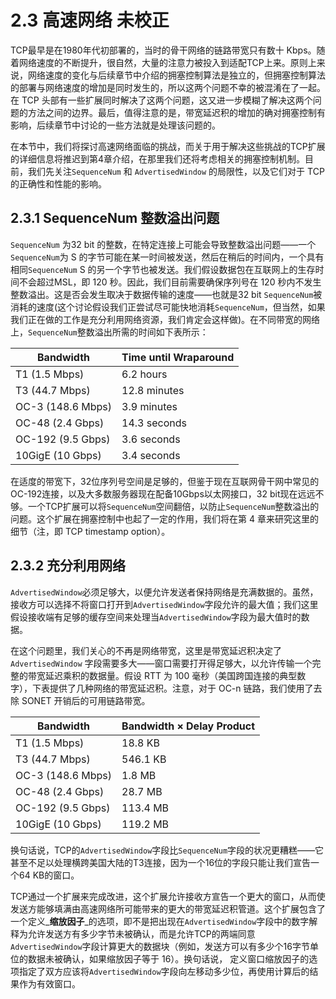 # 2.3 高速网络 未校正

TCP最早是在1980年代初部署的，当时的骨干网络的链路带宽只有数十 Kbps。随着网络速度的不断提升，很自然，大量的注意力被投入到适配TCP上来。原则上来说，网络速度的变化与后续章节中介绍的拥塞控制算法是独立的，但拥塞控制算法的部署与网络速度的增加是同时发生的，所以这两个问题不幸的被混淆在了一起。在 TCP 头部有一些扩展同时解决了这两个问题，这又进一步模糊了解决这两个问题的方法之间的边界。最后，值得注意的是，带宽延迟积的增加的确对拥塞控制有影响，后续章节中讨论的一些方法就是处理该问题的。

在本节中，我们将探讨高速网络面临的挑战，而关于用于解决这些挑战的TCP扩展的详细信息将推迟到第4章介绍，在那里我们还将考虑相关的拥塞控制机制。目前，我们先关注`SequenceNum` 和 `AdvertisedWindow` 的局限性，以及它们对于 TCP 的正确性和性能的影响。

## 2.3.1 SequenceNum 整数溢出问题

`SequenceNum` 为32 bit 的整数，在特定连接上可能会导致整数溢出问题——一个`SequenceNum`为 S 的字节可能在某一时间被发送，然后在稍后的时间内，一个具有相同`SequenceNum` S 的另一个字节也被发送。我们假设数据包在互联网上的生存时间不会超过MSL，即 120 秒。因此，我们目前需要确保序列号在 120 秒内不发生整数溢出。这是否会发生取决于数据传输的速度——也就是32 bit `SequenceNum`被消耗的速度(这个讨论假设我们正尝试尽可能快地消耗`SequenceNum`，但当然，如果我们正在做的工作是充分利用网络资源，我们肯定会这样做)。在不同带宽的网络上，`SequenceNum`整数溢出所需的时间如下表所示：

| Bandwidth         | Time until Wraparound |
| ----------------- | --------------------- |
| T1 (1.5 Mbps)     | 6.2 hours             |
| T3 (44.7 Mbps)    | 12.8 minutes          |
| OC-3 (148.6 Mbps) | 3.9 minutes           |
| OC-48 (2.4 Gbps)  | 14.3 seconds          |
| OC-192 (9.5 Gbps) | 3.6 seconds           |
| 10GigE (10 Gbps)  | 3.4 seconds           |

在适度的带宽下，32位序列号空间是足够的，但鉴于现在互联网骨干网中常见的OC-192连接，以及大多数服务器现在配备10Gbps以太网接口，32 bit现在远远不够。一个TCP扩展可以将`SequenceNum`空间翻倍，以防止`SequenceNum`整数溢出的问题。这个扩展在拥塞控制中也起了一定的作用，我们将在第 4 章来研究这里的细节（注，即 TCP timestamp option）。

## 2.3.2 充分利用网络

`AdvertisedWindow`必须足够大，以便允许发送者保持网络是充满数据的。虽然，接收方可以选择不将窗口打开到`AdvertisedWindow`字段允许的最大值；我们这里假设接收端有足够的缓存空间来处理当`AdvertisedWindow`字段为最大值时的数据。

在这个问题里，我们关心的不再是网络带宽，这里是带宽延迟积决定了 `AdvertisedWindow` 字段需要多大——窗口需要打开得足够大，以允许传输一个完整的带宽延迟乘积的数据量。假设 RTT 为 100 毫秒（美国跨国连接的典型数字），下表提供了几种网络的带宽延迟积。注意，对于 OC-n 链路，我们使用了去除 SONET 开销后的可用链路带宽。

| Bandwidth         | Bandwidth × Delay Product |
| ----------------- | ------------------------- |
| T1 (1.5 Mbps)     | 18.8 KB                   |
| T3 (44.7 Mbps)    | 546.1 KB                  |
| OC-3 (148.6 Mbps) | 1.8 MB                    |
| OC-48 (2.4 Gbps)  | 28.7 MB                   |
| OC-192 (9.5 Gbps) | 113.4 MB                  |
| 10GigE (10 Gbps)  | 119.2 MB                  |

换句话说，TCP的`AdvertisedWindow`字段比`SequenceNum`字段的状况更糟糕——它甚至不足以处理横跨美国大陆的T3连接，因为一个16位的字段只能让我们宣告一个64 KB的窗口。

TCP通过一个扩展来完成改进，这个扩展允许接收方宣告一个更大的窗口，从而使发送方能够填满由高速网络所可能带来的更大的带宽延迟积管道。这个扩展包含了一个定义_**缩放因子**_的选项，即不是把出现在`AdvertisedWindow`字段中的数字解释为允许发送方有多少字节未被确认，而是允许TCP的两端同意`AdvertisedWindow`字段计算更大的数据块（例如，发送方可以有多少个16字节单位的数据未被确认，如果缩放因子等于 16）。换句话说， 定义窗口缩放因子的选项指定了双方应该将`AdvertisedWindow`字段向左移动多少位，再使用计算后的结果作为有效窗口。
